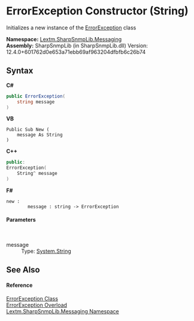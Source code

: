 # ErrorException Constructor (String)
 

Initializes a new instance of the <a href="T_Lextm_SharpSnmpLib_Messaging_ErrorException">ErrorException</a> class

**Namespace:**&nbsp;<a href="N_Lextm_SharpSnmpLib_Messaging">Lextm.SharpSnmpLib.Messaging</a><br />**Assembly:**&nbsp;SharpSnmpLib (in SharpSnmpLib.dll) Version: 12.4.0+601762d0e653a71ebb69af963204dfbfb6c26b74

## Syntax

**C#**<br />
``` C#
public ErrorException(
	string message
)
```

**VB**<br />
``` VB
Public Sub New ( 
	message As String
)
```

**C++**<br />
``` C++
public:
ErrorException(
	String^ message
)
```

**F#**<br />
``` F#
new : 
        message : string -> ErrorException
```


#### Parameters
&nbsp;<dl><dt>message</dt><dd>Type: <a href="https://docs.microsoft.com/dotnet/api/system.string" target="_blank" rel="noopener noreferrer">System.String</a><br /></dd></dl>

## See Also


#### Reference
<a href="T_Lextm_SharpSnmpLib_Messaging_ErrorException">ErrorException Class</a><br /><a href="Overload_Lextm_SharpSnmpLib_Messaging_ErrorException__ctor">ErrorException Overload</a><br /><a href="N_Lextm_SharpSnmpLib_Messaging">Lextm.SharpSnmpLib.Messaging Namespace</a><br />